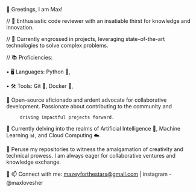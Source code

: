 🔗 Greetings, I am Max!


// 🌟 Enthusiastic code reviewer with an insatiable thirst for knowledge and innovation.      

// 💼 Currently engrossed in projects, leveraging state-of-the-art technologies to solve complex problems.

// 📚 Proficiencies:                                                                                                                                                                                                                           

   •	🖥️ Languages: Python 🐍,                                                                                                                                                                                                                
   
   •	🛠️ Tools: Git 🔀, Docker 🐳,                                                            
   
  🚀 Open-source aficionado and ardent advocate for collaborative development. Passionate about contributing to the community and                                                                                                             
                                                                                                                                                                                                                                          
         driving impactful projects forward.                                                                         

   🌱 Currently delving into the realms of Artificial Intelligence 🤖, Machine Learning 📊, and Cloud Computing ☁️.                                                                                                                          
   
   📝 Peruse my repositories to witness the amalgamation of creativity and technical prowess. I am always eager for collaborative ventures and knowledge exchange.


🔗	📫 Connect with me: mazeyforthestars@gmail.com | instagram - @maxlovesher
